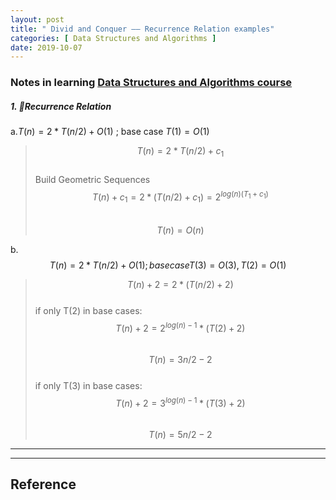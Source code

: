 ```yaml
---
layout: post
title: " Divid and Conquer —— Recurrence Relation examples"
categories: [ Data Structures and Algorithms ]
date: 2019-10-07
---
```


### Notes in learning [Data Structures and Algorithms course](https://dsa.cs.tsinghua.edu.cn/~deng/ds/dsacpp/dsacpp.3rd_edn.pdf)  
##### 1. Recurrence Relation
<span> a.$T(n) = 2*T(n/2) + O(1)$ ; base case $T(1) = O(1)$ <span>
> $$ T(n) = 2*T(n/2) + c_{1} $$  
> <span class="note">Build Geometric Sequences</span>   
> $$ T(n) + c_{1} = 2*(T(n/2) + c_{1}) = 2^{log(n)(T_{1} + c_{1})} $$   
> $$ T(n) = O(n) $$  

<span>b. $$ T(n) = 2*T(n/2) + O(1) ; base case T(3) = O(3), T(2)=O(1) $$ </span>

> $$ T(n) + 2 = 2*(T(n/2) + 2) $$  
> if only T(2) in base cases:  
> $$ T(n) + 2 = 2^{log(n) - 1}*(T(2) + 2) $$  
> $$  T(n) = 3n/2 -2 $$  
> if only T(3) in base cases:  
> $$  T(n) + 2 = 3^{log(n) - 1}*(T(3) + 2) $$  
> $$  T(n) = 5n/2 -2 $$  























---


---
<h2>Reference</h2>
